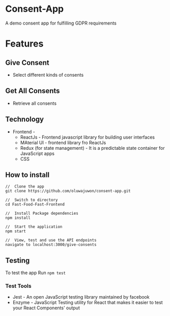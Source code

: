 
# Consent-App
A demo consent app for fulfilling GDPR requirements


# Features
 ## Give Consent
   - Select different kinds of consents

 ## Get All Consents
   - Retrieve all consents

    
## Technology
  - Frontend - 
      - ReactJs - Frontend javascript library for building user interfaces
      - MAterial UI - frontend library fro ReactJs
      - Redux (for state management) - It is a predictable state container for JavaScript apps
      - CSS

  
## How to install
  ```
  //  Clone the app
  git clone https://github.com/oluwajuwon/consent-app.git
    
  //  Switch to directory
  cd Fast-Food-Fast-Frontend

  //  Install Package dependencies
  npm install

  //  Start the application
  npm start

  //  View, test and use the API endpoints
  navigate to localhost:3000/give-consents
  
```
## Testing
  To test the app Run `npm test`
  
### Test Tools
 - Jest - An open JavaScript testing library maintained by facebook
 - Enzyme - JavaScript Testing utility for React that makes it easier to test your React Components' output
